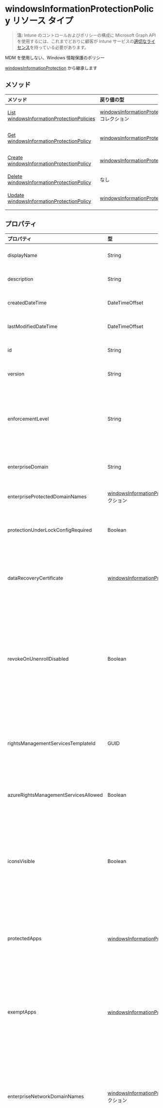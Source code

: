 # <a name="windowsinformationprotectionpolicy-resource-type"></a>windowsInformationProtectionPolicy リソース タイプ

> **注:** Intune のコントロールおよびポリシーの構成に Microsoft Graph API を使用するには、これまでどおりに顧客が Intune サービスの[適切なライセンス](https://go.microsoft.com/fwlink/?linkid=839381)を持っている必要があります。

MDM を使用しない、Windows 情報保護のポリシー

[windowsInformationProtection](../resources/intune_mam_windowsinformationprotection.md) から継承します

## <a name="methods"></a>メソッド
|メソッド|戻り値の型|説明|
|:---|:---|:---|
|[List windowsInformationProtectionPolicies](../api/intune_mam_windowsinformationprotectionpolicy_list.md)|[windowsInformationProtectionPolicy](../resources/intune_mam_windowsinformationprotectionpolicy.md) コレクション|[windowsInformationProtectionPolicy](../resources/intune_mam_windowsinformationprotectionpolicy.md) オブジェクトのプロパティとリレーションシップをリストします。|
|[Get windowsInformationProtectionPolicy](../api/intune_mam_windowsinformationprotectionpolicy_get.md)|[windowsInformationProtectionPolicy](../resources/intune_mam_windowsinformationprotectionpolicy.md)|[windowsInformationProtectionPolicy](../resources/intune_mam_windowsinformationprotectionpolicy.md) オブジェクトのプロパティとリレーションシップを読み取ります。|
|[Create windowsInformationProtectionPolicy](../api/intune_mam_windowsinformationprotectionpolicy_create.md)|[windowsInformationProtectionPolicy](../resources/intune_mam_windowsinformationprotectionpolicy.md)|新しい [windowsInformationProtectionPolicy](../resources/intune_mam_windowsinformationprotectionpolicy.md) オブジェクトを作成します。|
|[Delete windowsInformationProtectionPolicy](../api/intune_mam_windowsinformationprotectionpolicy_delete.md)|なし|[windowsInformationProtectionPolicy](../resources/intune_mam_windowsinformationprotectionpolicy.md) を削除します。|
|[Update windowsInformationProtectionPolicy](../api/intune_mam_windowsinformationprotectionpolicy_update.md)|[windowsInformationProtectionPolicy](../resources/intune_mam_windowsinformationprotectionpolicy.md)|[windowsInformationProtectionPolicy](../resources/intune_mam_windowsinformationprotectionpolicy.md) オブジェクトのプロパティを更新します。|

## <a name="properties"></a>プロパティ
|プロパティ|型|説明|
|:---|:---|:---|
|displayName|String|ポリシーの表示名。 [managedAppPolicy](../resources/intune_mam_managedapppolicy.md) から継承します|
|description|String|ポリシーの説明。 [managedAppPolicy](../resources/intune_mam_managedapppolicy.md) から継承します|
|createdDateTime|DateTimeOffset|ポリシーが作成された日時。 [managedAppPolicy](../resources/intune_mam_managedapppolicy.md) から継承します|
|lastModifiedDateTime|DateTimeOffset|ポリシーが変更された最終日時。 [managedAppPolicy](../resources/intune_mam_managedapppolicy.md) から継承します|
|id|String|エンティティのキー。 [managedAppPolicy](../resources/intune_mam_managedapppolicy.md) から継承します|
|version|String|エンティティのバージョン。 [managedAppPolicy](../resources/intune_mam_managedapppolicy.md) から継承します|
|enforcementLevel|String|WIP の実施レベル。サポートされている値の Enum 定義を参照してください ([windowsInformationProtection](../resources/intune_mam_windowsinformationprotection.md) から継承。可能な値: `noProtection`、`encryptAndAuditOnly`、`encryptAuditAndPrompt`、`encryptAuditAndBlock`)。|
|enterpriseDomain|String|プライマリ エンタープライズ ドメイン ([windowsInformationProtection](../resources/intune_mam_windowsinformationprotection.md) から継承)|
|enterpriseProtectedDomainNames|[windowsInformationProtectionResourceCollection](../resources/intune_mam_windowsinformationprotectionresourcecollection.md) コレクション|保護するエンタープライズ ドメインのリスト ([windowsInformationProtection](../resources/intune_mam_windowsinformationprotection.md) から継承)|
|protectionUnderLockConfigRequired|Boolean|ロック機能による保護 (pin での暗号化) を構成するかどうかを指定します ([windowsInformationProtection](../resources/intune_mam_windowsinformationprotection.md) から継承)|
|dataRecoveryCertificate|[windowsInformationProtectionDataRecoveryCertificate](../resources/intune_mam_windowsinformationprotectiondatarecoverycertificate.md)|暗号化されたファイルのデータ回復に使用できる回復証明書を指定します。 これは、暗号化ファイル システム (EFS) のデータ回復エージェント (DRA) 証明書と同じです ([windowsInformationProtection](../resources/intune_mam_windowsinformationprotection.md) から継承)|
|revokeOnUnenrollDisabled|Boolean|このポリシーは、デバイスが管理サービスから登録を解除するときに WIP キーを取り消すかどうかを制御します。 1 (キーの取り消しをしない) に設定すると、キーは取り消されず、ユーザーは登録解除後も引き続き保護されたファイルにアクセスできます。 キーが取り消されない場合は、その後、取り消されたファイルのクリーンアップは行われません。 [windowsInformationProtection](../resources/intune_mam_windowsinformationprotection.md) から継承します|
|rightsManagementServicesTemplateId|GUID|RMS の暗号化に使用する TemplateID GUID。 RMS テンプレートを使用すると、IT 管理者は、RMS で保護されたファイルにアクセスできるユーザーの詳細とアクセスできる期間の詳細を構成することができます ([windowsInformationProtection](../resources/intune_mam_windowsinformationprotection.md) から継承)|
|azureRightsManagementServicesAllowed|Boolean|WIP 用の Azure RMS の暗号化を許可するかどうかを指定します ([windowsInformationProtection](../resources/intune_mam_windowsinformationprotection.md) から継承)|
|iconsVisible|Boolean|エクスプローラーでの WIP で保護されたファイルと、スタート メニューのエンタープライズ専用のアプリ タイルについて、アイコンにオーバーレイを追加するかどうかを決定します。 Windows 10 Version 1703 以降では、この設定は WIP で保護されたアプリのタイトル バーにおける WIP アイコンの可視性も構成します ([windowsInformationProtection](../resources/intune_mam_windowsinformationprotection.md) から継承)|
|protectedApps|[windowsInformationProtectionApp](../resources/intune_mam_windowsinformationprotectionapp.md) コレクション|保護されたアプリケーションはエンタープライズ データにアクセスすることができ、これらのアプリケーションによって処理されるデータは暗号化によって保護されます ([windowsInformationProtection](../resources/intune_mam_windowsinformationprotection.md) から継承)|
|exemptApps|[windowsInformationProtectionApp](../resources/intune_mam_windowsinformationprotectionapp.md) コレクション|適用除外アプリケーションはエンタープライズ データにアクセスできますが、これらのアプリケーションによって処理されるデータは保護されません。 これは、重要なエンタープライズ アプリケーションの中には、暗号化されたデータとの互換性の問題がある可能性があるためです。 [windowsInformationProtection](../resources/intune_mam_windowsinformationprotection.md) から継承します|
|enterpriseNetworkDomainNames|[windowsInformationProtectionResourceCollection](../resources/intune_mam_windowsinformationprotectionresourcecollection.md) コレクション|これは、エンタープライズの境界を構成するドメインのリストです。 デバイスに送信されるこれらのドメインの 1 つからのデータは、エンタープライズ データと見なされ、保護されます。これらの場所は、エンタープライズ データを共有するための安全なコピー先と見なされます ([windowsInformationProtection](../resources/intune_mam_windowsinformationprotection.md) から継承)|
|enterpriseProxiedDomains|[windowsInformationProtectionProxiedDomainCollection](../resources/intune_mam_windowsinformationprotectionproxieddomaincollection.md) コレクション|保護が必要な、クラウドでホストされているエンタープライズ リソース ドメインのリストが含まれています。 これらのリソースへの接続は、エンタープライズ データと見なされます。 プロキシがクラウド リソースとペアリング済みの場合、クラウド リソースへのトラフィックは、指定されたプロキシ サーバー (ポート 80) を介してエンタープライズ ネットワーク経由でルーティングされます。 この目的で使用されるプロキシ サーバーは、EnterpriseInternalProxyServers ポリシーを使用して構成する必要があります ([windowsInformationProtection](../resources/intune_mam_windowsinformationprotection.md) から継承)|
|enterpriseIPRanges|[windowsInformationProtectionIPRangeCollection](../resources/intune_mam_windowsinformationprotectioniprangecollection.md) コレクション|エンタープライズ ネットワーク内のコンピューターを定義するエンタープライズ IP の範囲を設定します。 これらのコンピューターからのデータはエンタープライズの一部と見なされ、保護されます。 これらの場所は、エンタープライズ データを共有するための安全なコピー先と見なされます ([windowsInformationProtection](../resources/intune_mam_windowsinformationprotection.md) から継承)|
|enterpriseIPRangesAreAuthoritative|Boolean|構成済みのリストを承諾し、ヒューリスティックを使用した他のサブネットの検索を行わないよう、クライアントに指示するブール値。 既定値は false です ([windowsInformationProtection](../resources/intune_mam_windowsinformationprotection.md) から継承)|
|enterpriseProxyServers|[windowsInformationProtectionResourceCollection](../resources/intune_mam_windowsinformationprotectionresourcecollection.md) コレクション|これは、プロキシ サーバーのリストです。 このリストにないサーバーは、非エンタープライズと見なされます ([windowsInformationProtection](../resources/intune_mam_windowsinformationprotection.md) から継承)|
|enterpriseInternalProxyServers|[windowsInformationProtectionResourceCollection](../resources/intune_mam_windowsinformationprotectionresourcecollection.md) コレクション|これは、内部プロキシ サーバーのコンマ区切りのリストです。 例: "157.54.14.28, 157.54.11.118, 10.202.14.167, 157.53.14.163, 157.69.210.59"。 これらのプロキシは、管理者により、インターネット上の特定のリソースに接続するように構成されています。 それらはエンタープライズ ネットワークの場所にあると見なされます。 これらのプロキシは、EnterpriseProxiedDomains ポリシーの構成のみで活用され、これらのプロキシを介して、一致するドメインにトラフィックを強制します ([windowsInformationProtection](../resources/intune_mam_windowsinformationprotection.md) から継承)|
|enterpriseProxyServersAreAuthoritative|Boolean|プロキシの構成済みリストを承諾し、他の作業プロキシの検出を試みないよう、クライアントに指示するブール値。 既定値は false です ([windowsInformationProtection](../resources/intune_mam_windowsinformationprotection.md) から継承)|
|neutralDomainResources|[windowsInformationProtectionResourceCollection](../resources/intune_mam_windowsinformationprotectionresourcecollection.md) コレクション|職場または個人のリソースに使用できるドメイン名のリスト ([windowsInformationProtection](../resources/intune_mam_windowsinformationprotection.md) から継承)|
|indexingEncryptedStoresOrItemsBlocked|Boolean|このスイッチは Windows Search Indexer 用で、アイテムのインデックス作成を許可または禁止します ([windowsInformationProtection](../resources/intune_mam_windowsinformationprotection.md) から継承)|
|smbAutoEncryptedFileExtensions|[windowsInformationProtectionResourceCollection](../resources/intune_mam_windowsinformationprotectionresourcecollection.md) コレクション|企業の境界内で SMB 共有からコピーするときに、当該拡張子を持つファイルが暗号化されるように、ファイル拡張子のリストを指定します ([windowsInformationProtection](../resources/intune_mam_windowsinformationprotection.md) から継承)|
|isAssigned|Boolean|包含グループにポリシーを配置するかどうかを示します。 [windowsInformationProtection](../resources/intune_mam_windowsinformationprotection.md) から継承します|
|revokeOnMdmHandoffDisabled|Boolean|RS2 の新しいプロパティ、保留中のドキュメント|
|mdmEnrollmentUrl|String|MDM の登録 URL|
|windowsHelloForBusinessBlocked|Boolean|Windows にサインインするためのメソッドとして Windows Hello for Business を設定するブール値です。|
|pinMinimumLength|Int32|PIN に必要な文字の最小数を設定する整数値です。 既定値は 4 です。 このポリシー設定で構成できる最小値は 4 です。 構成できる最大値は、[PIN の最大文字数] ポリシー設定で構成された値、または 127 のうち、どちらか小さい方です。|
|pinUppercaseLetters|String|Windows Hello for Business の PIN における大文字の使用を構成する整数値です。 既定値は NotAllow です。 可能な値は、`notAllow`、`requireAtLeastOne`、`allow` です。|
|pinLowercaseLetters|String|Windows Hello for Business の PIN における小文字の使用を構成する整数値です。 既定値は NotAllow です。 可能な値は、`notAllow`、`requireAtLeastOne`、`allow` です。|
|pinSpecialCharacters|String|Windows Hello for Business の PIN における特殊文字の使用を構成する整数値です。 Windows Hello for Business の PIN ジェスチャの有効な特殊文字は以下のとおりです: ! " # $ % & ' ( ) * + , - . / : ; < = > ? @ \[ \ \] ^ _ ` { | } ~。 既定値は NotAllow です。 可能な値は、`notAllow`、`requireAtLeastOne`、`allow` です。|
|pinExpirationDays|Int32|この整数値は、システムがユーザーに PIN の変更を要求する前の、PIN の使用可能な期間 (日数) を指定します。 このポリシー設定で構成できる最大値は 730 です。 このポリシー設定で構成できる最小値は 0 です。 このポリシーが 0 に設定されている場合、ユーザーの PIN は期限切れになりません。 このノードは、Windows 10 バージョン 1511 で追加されました。 既定値は 0 です。|
|numberOfPastPinsRemembered|Int32|再使用できないユーザー アカウントに関連付けられる過去の PIN の数を指定する整数値です。 このポリシー設定で構成できる最大値は 50 です。 このポリシー設定で構成できる最小値は 0 です。 このポリシーが 0 に設定されている場合、以前の PIN の格納は不要です。 このノードは、Windows 10 バージョン 1511 で追加されました。 既定値は 0 です。|
|passwordMaximumAttemptCount|Int32|デバイスがワイプされるまでの、許可されている認証失敗の回数です。 値を 0 にすると、デバイス ワイプ機能が無効になります。 範囲は整数 X (デスクトップの場合: 4 <= X <= 16、モバイル デバイスの場合: 0 <= X <= 999) です。|
|minutesOfInactivityBeforeDeviceLock|Int32|デバイスがアイドルになった後に、デバイスの PIN またはパスワードがロックされるまでの最大時間 (分) を指定します。   範囲は整数 X (0 < = X < = 999) です。|
|daysWithoutContactBeforeUnenroll|Int32|アプリのデータがワイプされるまでのオフライン期間 (日数) |

## <a name="relationships"></a>リレーションシップ
|リレーションシップ|型|説明|
|:---|:---|:---|
|protectedAppLockerFiles|[windowsInformationProtectionAppLockerFile](../resources/intune_mam_windowsinformationprotectionapplockerfile.md) コレクション|xml ファイルを使用して、保護されたアプリを入力する別の方法 ([windowsInformationProtection](../resources/intune_mam_windowsinformationprotection.md) から継承)|
|exemptAppLockerFiles|[windowsInformationProtectionAppLockerFile](../resources/intune_mam_windowsinformationprotectionapplockerfile.md) コレクション|xml ファイルを使用して、保護されていないアプリを入力する別の方法 ([windowsInformationProtection](../resources/intune_mam_windowsinformationprotection.md) から継承)|
|assignments|targetedManagedAppPolicyAssignment コレクション|ポリシーを対象とするセキュリティ グループのリストへのナビゲーション プロパティ。 [windowsInformationProtection](../resources/intune_mam_windowsinformationprotection.md) から継承します|

## <a name="json-representation"></a>JSON 表記
以下は、リソースの JSON 表記です。
<!-- {
  "blockType": "resource",
  "keyProperty": "id",
  "@odata.type": "microsoft.graph.windowsInformationProtectionPolicy"
}
-->
``` json
{
  "@odata.type": "#microsoft.graph.windowsInformationProtectionPolicy",
  "displayName": "String",
  "description": "String",
  "createdDateTime": "String (timestamp)",
  "lastModifiedDateTime": "String (timestamp)",
  "id": "String (identifier)",
  "version": "String",
  "enforcementLevel": "String",
  "enterpriseDomain": "String",
  "enterpriseProtectedDomainNames": [
    {
      "@odata.type": "microsoft.graph.windowsInformationProtectionResourceCollection",
      "displayName": "String",
      "resources": [
        "String"
      ]
    }
  ],
  "protectionUnderLockConfigRequired": true,
  "dataRecoveryCertificate": {
    "@odata.type": "microsoft.graph.windowsInformationProtectionDataRecoveryCertificate",
    "subjectName": "String",
    "description": "String",
    "expirationDateTime": "String (timestamp)",
    "certificate": "binary"
  },
  "revokeOnUnenrollDisabled": true,
  "rightsManagementServicesTemplateId": "<Unknown Primitive Type Edm.Guid>",
  "azureRightsManagementServicesAllowed": true,
  "iconsVisible": true,
  "protectedApps": [
    {
      "@odata.type": "microsoft.graph.windowsInformationProtectionStoreApp",
      "displayName": "String",
      "description": "String",
      "publisherName": "String",
      "productName": "String",
      "denied": true
    }
  ],
  "exemptApps": [
    {
      "@odata.type": "microsoft.graph.windowsInformationProtectionStoreApp",
      "displayName": "String",
      "description": "String",
      "publisherName": "String",
      "productName": "String",
      "denied": true
    }
  ],
  "enterpriseNetworkDomainNames": [
    {
      "@odata.type": "microsoft.graph.windowsInformationProtectionResourceCollection",
      "displayName": "String",
      "resources": [
        "String"
      ]
    }
  ],
  "enterpriseProxiedDomains": [
    {
      "@odata.type": "microsoft.graph.windowsInformationProtectionProxiedDomainCollection",
      "displayName": "String",
      "proxiedDomains": [
        {
          "@odata.type": "microsoft.graph.proxiedDomain",
          "ipAddressOrFQDN": "String",
          "proxy": "String"
        }
      ]
    }
  ],
  "enterpriseIPRanges": [
    {
      "@odata.type": "microsoft.graph.windowsInformationProtectionIPRangeCollection",
      "displayName": "String",
      "ranges": [
        {
          "@odata.type": "microsoft.graph.iPv6Range",
          "lowerAddress": "String",
          "upperAddress": "String"
        }
      ]
    }
  ],
  "enterpriseIPRangesAreAuthoritative": true,
  "enterpriseProxyServers": [
    {
      "@odata.type": "microsoft.graph.windowsInformationProtectionResourceCollection",
      "displayName": "String",
      "resources": [
        "String"
      ]
    }
  ],
  "enterpriseInternalProxyServers": [
    {
      "@odata.type": "microsoft.graph.windowsInformationProtectionResourceCollection",
      "displayName": "String",
      "resources": [
        "String"
      ]
    }
  ],
  "enterpriseProxyServersAreAuthoritative": true,
  "neutralDomainResources": [
    {
      "@odata.type": "microsoft.graph.windowsInformationProtectionResourceCollection",
      "displayName": "String",
      "resources": [
        "String"
      ]
    }
  ],
  "indexingEncryptedStoresOrItemsBlocked": true,
  "smbAutoEncryptedFileExtensions": [
    {
      "@odata.type": "microsoft.graph.windowsInformationProtectionResourceCollection",
      "displayName": "String",
      "resources": [
        "String"
      ]
    }
  ],
  "isAssigned": true,
  "revokeOnMdmHandoffDisabled": true,
  "mdmEnrollmentUrl": "String",
  "windowsHelloForBusinessBlocked": true,
  "pinMinimumLength": 1024,
  "pinUppercaseLetters": "String",
  "pinLowercaseLetters": "String",
  "pinSpecialCharacters": "String",
  "pinExpirationDays": 1024,
  "numberOfPastPinsRemembered": 1024,
  "passwordMaximumAttemptCount": 1024,
  "minutesOfInactivityBeforeDeviceLock": 1024,
  "daysWithoutContactBeforeUnenroll": 1024
}
```



